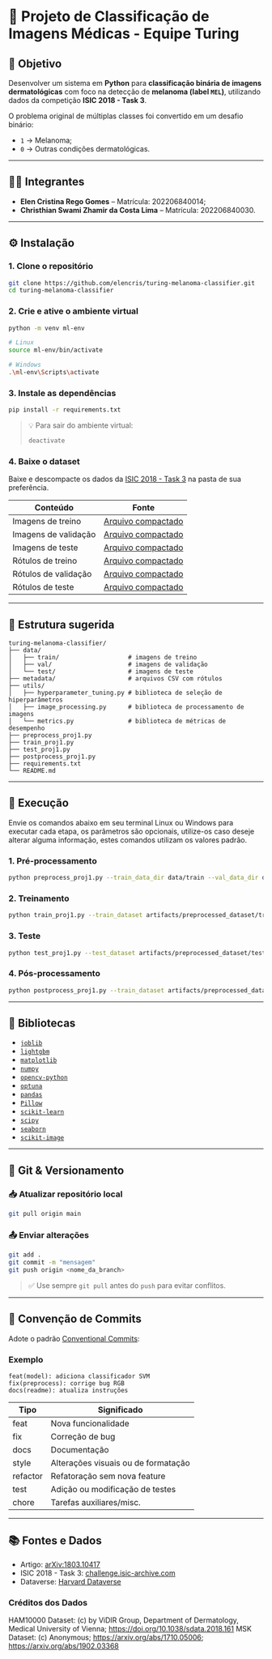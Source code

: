 # 🧠 Projeto de Classificação de Imagens Médicas - Equipe Turing

## 🎯 Objetivo

Desenvolver um sistema em **Python** para **classificação binária de imagens dermatológicas** com foco na detecção de **melanoma (label `MEL`)**, utilizando dados da competição **ISIC 2018 - Task 3**.

O problema original de múltiplas classes foi convertido em um desafio binário:
- `1` → Melanoma;
- `0` → Outras condições dermatológicas.

---

## 👩‍💻 Integrantes

- **Elen Cristina Rego Gomes** – Matrícula: 202206840014;
- **Christhian Swami Zhamir da Costa Lima** – Matrícula: 202206840030.

---

## ⚙️ Instalação

### 1. Clone o repositório

```bash
git clone https://github.com/elencris/turing-melanoma-classifier.git
cd turing-melanoma-classifier
```

### 2. Crie e ative o ambiente virtual

```bash
python -m venv ml-env

# Linux
source ml-env/bin/activate

# Windows
.\ml-env\Scripts\activate
```

### 3. Instale as dependências

```bash
pip install -r requirements.txt
```

> 💡 Para sair do ambiente virtual:
> ```bash
> deactivate
> ```

### 4. Baixe o dataset

Baixe e descompacte os dados da [ISIC 2018 - Task 3](https://challenge.isic-archive.com/data/#2018) na pasta de sua preferência.

| Conteúdo             | Fonte                                                               |
|----------------------|---------------------------------------------------------------------|
| Imagens de treino    | [Arquivo compactado](https://isic-challenge-data.s3.amazonaws.com/2018/ISIC2018_Task3_Training_Input.zip) |
| Imagens de validação | [Arquivo compactado](https://isic-challenge-data.s3.amazonaws.com/2018/ISIC2018_Task3_Validation_Input.zip) |
| Imagens de teste     | [Arquivo compactado](https://isic-challenge-data.s3.amazonaws.com/2018/ISIC2018_Task3_Test_Input.zip) |
| Rótulos de treino    | [Arquivo compactado](https://isic-challenge-data.s3.amazonaws.com/2018/ISIC2018_Task3_Training_GroundTruth.zip) |
| Rótulos de validação | [Arquivo compactado](https://isic-challenge-data.s3.amazonaws.com/2018/ISIC2018_Task3_Validation_GroundTruth.zip) |
| Rótulos de teste     | [Arquivo compactado](https://isic-challenge-data.s3.amazonaws.com/2018/ISIC2018_Task3_Test_GroundTruth.zip) |

---

## 📁 Estrutura sugerida

```
turing-melanoma-classifier/
├── data/
│   ├── train/                   # imagens de treino
│   ├── val/                     # imagens de validação
│   └── test/                    # imagens de teste
├── metadata/                    # arquivos CSV com rótulos
├── utils/
│   ├── hyperparameter_tuning.py # biblioteca de seleção de hiperparâmetros
│   ├── image_processing.py      # biblioteca de processamento de imagens
│   └── metrics.py               # biblioteca de métricas de desempenho
├── preprocess_proj1.py
├── train_proj1.py
├── test_proj1.py
├── postprocess_proj1.py          
├── requirements.txt
└── README.md
```

---

## 🚀 Execução

Envie os comandos abaixo em seu terminal Linux ou Windows para executar cada etapa, os parâmetros são opcionais, utilize-os caso deseje alterar alguma informação, estes comandos utilizam os valores padrão.

### 1. Pré-processamento

```bash
python preprocess_proj1.py --train_data_dir data/train --val_data_dir data/val --test_data_dir data/test --train_metadata_path metadata/train.csv --val_metadata_path metadata/val.csv --test_metadata_path metadata/test.csv --train_fraction 1.0 --output_dir artifacts/preprocessed_dataset
```

### 2. Treinamento

```bash
python train_proj1.py --train_dataset artifacts/preprocessed_dataset/train_dataset.pkl --val_dataset artifacts/preprocessed_dataset/val_dataset.pkl --output_dir artifacts --tune_trials 50
```

### 3. Teste

```bash
python test_proj1.py --test_dataset artifacts/preprocessed_dataset/test_dataset.pkl --scaler_path artifacts/scaler/standard_scaler.pkl --model_path artifacts/lightgbm/lightgbm_model.pkl --output_dir artifacts/results
```

### 4. Pós-processamento

```bash
python postprocess_proj1.py --train_dataset artifacts/preprocessed_dataset/train_dataset.pkl --train_predictions artifacts/results/train_predictions.csv --test_dataset artifacts/preprocessed_dataset/test_dataset.pkl --test_predictions artifacts/results/test_predictions.csv
```

---

## 🧰 Bibliotecas

- [`joblib`](https://joblib.readthedocs.io/en/latest/)
- [`lightgbm`](https://lightgbm.readthedocs.io/en/latest/)
- [`matplotlib`](https://matplotlib.org/stable/contents.html)
- [`numpy`](https://numpy.org/doc/)
- [`opencv-python`](https://docs.opencv.org/4.x/)
- [`optuna`](https://optuna.readthedocs.io/en/stable/)
- [`pandas`](https://pandas.pydata.org/docs/)
- [`Pillow`](https://pillow.readthedocs.io/en/stable/)
- [`scikit-learn`](https://scikit-learn.org/stable/documentation.html)
- [`scipy`](https://docs.scipy.org/doc/scipy/)
- [`seaborn`](https://seaborn.pydata.org/)
- [`scikit-image`](https://scikit-image.org/docs/stable/)

---

## 🔄 Git & Versionamento

### 📥 Atualizar repositório local

```bash
git pull origin main
```

### 📤 Enviar alterações

```bash
git add .
git commit -m "mensagem"
git push origin <nome_da_branch>
```

> ✅ Use sempre `git pull` antes do `push` para evitar conflitos.

---

## 📝 Convenção de Commits

Adote o padrão [Conventional Commits](https://www.conventionalcommits.org/pt-br/v1.0.0/):

### Exemplo

```
feat(model): adiciona classificador SVM
fix(preprocess): corrige bug RGB
docs(readme): atualiza instruções
```

| Tipo      | Significado                          |
|-----------|--------------------------------------|
| feat      | Nova funcionalidade                  |
| fix       | Correção de bug                      |
| docs      | Documentação                         |
| style     | Alterações visuais ou de formatação  |
| refactor  | Refatoração sem nova feature         |
| test      | Adição ou modificação de testes      |
| chore     | Tarefas auxiliares/misc.             |

---

## 📚 Fontes e Dados

- Artigo: [arXiv:1803.10417](https://arxiv.org/pdf/1803.10417)
- ISIC 2018 - Task 3: [challenge.isic-archive.com](https://challenge.isic-archive.com/data/#2018)
- Dataverse: [Harvard Dataverse](https://dataverse.harvard.edu/dataset.xhtml?persistentId=doi:10.7910/DVN/DBW86T)

### Créditos dos Dados

HAM10000 Dataset: (c) by ViDIR Group, Department of Dermatology, Medical University of Vienna; https://doi.org/10.1038/sdata.2018.161
MSK Dataset: (c) Anonymous; https://arxiv.org/abs/1710.05006; https://arxiv.org/abs/1902.03368